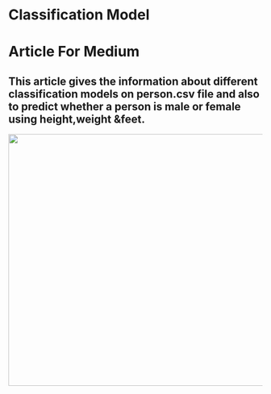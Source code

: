 # Classification Model
# Article For Medium

## This article gives the information about different classification models on person.csv file and also to predict whether a person is male or female using height,weight &feet.
<img src=gender.jpg width=700 height=500>
